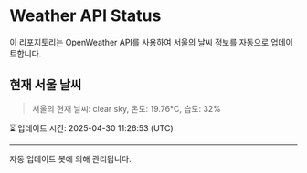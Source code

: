 
# Weather API Status

이 리포지토리는 OpenWeather API를 사용하여 서울의 날씨 정보를 자동으로 업데이트합니다.

## 현재 서울 날씨
> 서울의 현재 날씨: clear sky, 온도: 19.76°C, 습도: 32%

⏳ 업데이트 시간: 2025-04-30 11:26:53 (UTC)

---
자동 업데이트 봇에 의해 관리됩니다.
